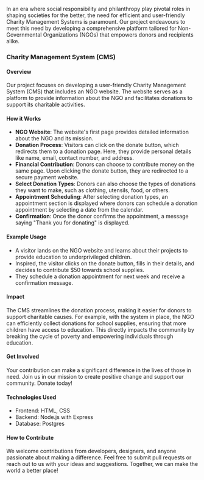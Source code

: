 In an era where social responsibility and philanthropy play pivotal roles in shaping societies for the better, the need for efficient and user-friendly Charity Management Systems is paramount. Our project endeavours to meet this need by developing a comprehensive platform tailored for Non-Governmental Organizations (NGOs) that empowers donors and recipients alike.

### Charity Management System (CMS)

#### Overview
Our project focuses on developing a user-friendly Charity Management System (CMS) that includes an NGO website. The website serves as a platform to provide information about the NGO and facilitates donations to support its charitable activities. 

#### How it Works
- **NGO Website**: The website's first page provides detailed information about the NGO and its mission.
- **Donation Process**: Visitors can click on the donate button, which redirects them to a donation page. Here, they provide personal details like name, email, contact number, and address.
- **Financial Contribution**: Donors can choose to contribute money on the same page. Upon clicking the donate button, they are redirected to a secure payment website.
- **Select Donation Types**: Donors can also choose the types of donations they want to make, such as clothing, utensils, food, or others.
- **Appointment Scheduling**: After selecting donation types, an appointment section is displayed where donors can schedule a donation appointment by selecting a date from the calendar.
- **Confirmation**: Once the donor confirms the appointment, a message saying "Thank you for donating" is displayed.

#### Example Usage
- A visitor lands on the NGO website and learns about their projects to provide education to underprivileged children.
- Inspired, the visitor clicks on the donate button, fills in their details, and decides to contribute $50 towards school supplies.
- They schedule a donation appointment for next week and receive a confirmation message.

#### Impact
The CMS streamlines the donation process, making it easier for donors to support charitable causes. For example, with the system in place, the NGO can efficiently collect donations for school supplies, ensuring that more children have access to education. This directly impacts the community by breaking the cycle of poverty and empowering individuals through education.

#### Get Involved
Your contribution can make a significant difference in the lives of those in need. Join us in our mission to create positive change and support our community. Donate today!

#### Technologies Used
- Frontend: HTML, CSS
- Backend: Node.js with Express
- Database: Postgres

#### How to Contribute
We welcome contributions from developers, designers, and anyone passionate about making a difference. Feel free to submit pull requests or reach out to us with your ideas and suggestions. Together, we can make the world a better place!
